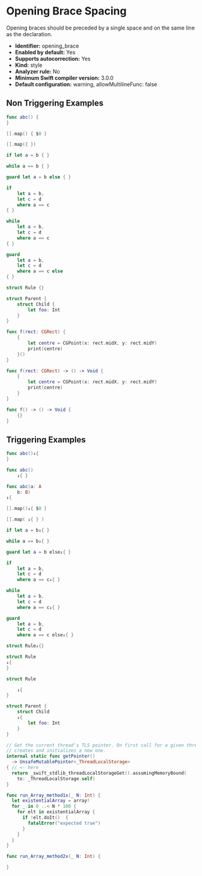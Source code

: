 # Opening Brace Spacing

Opening braces should be preceded by a single space and on the same line as the declaration.

* **Identifier:** opening_brace
* **Enabled by default:** Yes
* **Supports autocorrection:** Yes
* **Kind:** style
* **Analyzer rule:** No
* **Minimum Swift compiler version:** 3.0.0
* **Default configuration:** warning, allowMultilineFunc: false

## Non Triggering Examples

```swift
func abc() {
}
```

```swift
[].map() { $0 }
```

```swift
[].map({ })
```

```swift
if let a = b { }
```

```swift
while a == b { }
```

```swift
guard let a = b else { }
```

```swift
if
	let a = b,
	let c = d
	where a == c
{ }
```

```swift
while
	let a = b,
	let c = d
	where a == c
{ }
```

```swift
guard
	let a = b,
	let c = d
	where a == c else
{ }
```

```swift
struct Rule {}

```

```swift
struct Parent {
	struct Child {
		let foo: Int
	}
}

```

```swift
func f(rect: CGRect) {
    {
        let centre = CGPoint(x: rect.midX, y: rect.midY)
        print(centre)
    }()
}
```

```swift
func f(rect: CGRect) -> () -> Void {
    {
        let centre = CGPoint(x: rect.midX, y: rect.midY)
        print(centre)
    }
}
```

```swift
func f() -> () -> Void {
    {}
}
```

## Triggering Examples

```swift
func abc()↓{
}
```

```swift
func abc()
	↓{ }
```

```swift
func abc(a: A
	b: B)
↓{
```

```swift
[].map()↓{ $0 }
```

```swift
[].map( ↓{ } )
```

```swift
if let a = b↓{ }
```

```swift
while a == b↓{ }
```

```swift
guard let a = b else↓{ }
```

```swift
if
	let a = b,
	let c = d
	where a == c↓{ }
```

```swift
while
	let a = b,
	let c = d
	where a == c↓{ }
```

```swift
guard
	let a = b,
	let c = d
	where a == c else↓{ }
```

```swift
struct Rule↓{}

```

```swift
struct Rule
↓{
}

```

```swift
struct Rule

	↓{
}

```

```swift
struct Parent {
	struct Child
	↓{
		let foo: Int
	}
}

```

```swift
// Get the current thread's TLS pointer. On first call for a given thread,
// creates and initializes a new one.
internal static func getPointer()
  -> UnsafeMutablePointer<_ThreadLocalStorage>
{ // <- here
  return _swift_stdlib_threadLocalStorageGet().assumingMemoryBound(
    to: _ThreadLocalStorage.self)
}
```

```swift
func run_Array_method1x(_ N: Int) {
  let existentialArray = array!
  for _ in 0 ..< N * 100 {
    for elt in existentialArray {
      if !elt.doIt()  {
        fatalError("expected true")
      }
    }
  }
}

func run_Array_method2x(_ N: Int) {

}
```